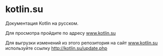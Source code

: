 # kotlin.su
Документация Kotlin на русском.

Для просмотра пройдите по адресу www.kotlin.su

Для выгрузки изменений из этого репозитория на сайт www.kotlin.su используйте ссылку http://kotlin.su/update.php
